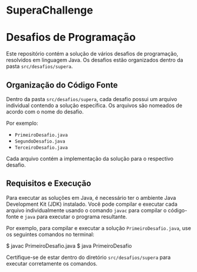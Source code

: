 # SuperaChallenge
# Desafios de Programação

Este repositório contém a solução de vários desafios de programação, resolvidos em linguagem Java. Os desafios estão organizados dentro da pasta `src/desafios/supera`.

## Organização do Código Fonte

Dentro da pasta `src/desafios/supera`, cada desafio possui um arquivo individual contendo a solução específica. Os arquivos são nomeados de acordo com o nome do desafio.

Por exemplo:

- `PrimeiroDesafio.java`
- `SegundoDesafio.java`
- `TerceiroDesafio.java`

Cada arquivo contém a implementação da solução para o respectivo desafio.

## Requisitos e Execução

Para executar as soluções em Java, é necessário ter o ambiente Java Development Kit (JDK) instalado. Você pode compilar e executar cada arquivo individualmente usando o comando `javac` para compilar o código-fonte e `java` para executar o programa resultante.

Por exemplo, para compilar e executar a solução `PrimeiroDesafio.java`, use os seguintes comandos no terminal:

$ javac PrimeiroDesafio.java
$ java PrimeiroDesafio


Certifique-se de estar dentro do diretório `src/desafios/supera` para executar corretamente os comandos.





